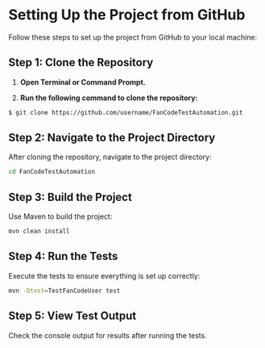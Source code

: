 # Setting Up the Project from GitHub

Follow these steps to set up the project from GitHub to your local machine:

## Step 1: Clone the Repository

1. **Open Terminal or Command Prompt.**
   
2. **Run the following command to clone the repository:**

```bash
$ git clone https://github.com/username/FanCodeTestAutomation.git
```
## Step 2: Navigate to the Project Directory

After cloning the repository, navigate to the project directory:
```bash
cd FanCodeTestAutomation
```
## Step 3: Build the Project
Use Maven to build the project:

```bash
mvn clean install
```

## Step 4: Run the Tests
Execute the tests to ensure everything is set up correctly:

```bash
mvn -Dtest=TestFanCodeUser test
```

## Step 5: View Test Output

Check the console output for results after running the tests.

